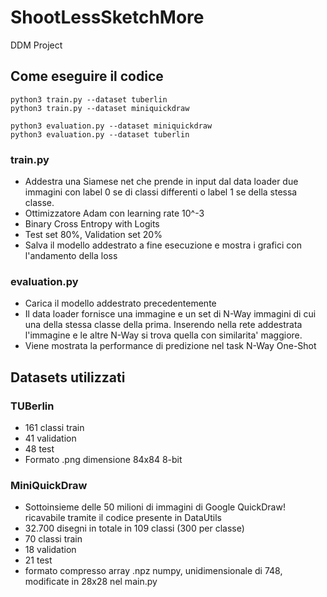 # ShootLessSketchMore
DDM Project


## Come eseguire il codice
``` shell
python3 train.py --dataset tuberlin
python3 train.py --dataset miniquickdraw

python3 evaluation.py --dataset miniquickdraw
python3 evaluation.py --dataset tuberlin

````
### train.py
* Addestra una Siamese net che prende in input dal data loader due immagini con label 0 se di classi differenti o label 1 se della stessa classe. 
* Ottimizzatore Adam con learning rate 10^-3
* Binary Cross Entropy with Logits
* Test set 80%, Validation set 20%
* Salva il modello addestrato a fine esecuzione e mostra i grafici con l'andamento della loss

### evaluation.py
* Carica il modello addestrato precedentemente
* Il data loader fornisce una immagine e un set di N-Way immagini di cui una della stessa classe della prima. Inserendo nella rete addestrata l'immagine e le altre N-Way si trova quella con similarita' maggiore. 
* Viene mostrata la performance di predizione nel task N-Way One-Shot

## Datasets utilizzati
### TUBerlin 
* 161 classi train
* 41 validation
* 48 test
* Formato .png dimensione 84x84 8-bit

### MiniQuickDraw
* Sottoinsieme delle 50 milioni di immagini di Google QuickDraw! ricavabile tramite il codice presente in DataUtils
* 32.700 disegni in totale in 109 classi (300 per classe)
* 70 classi train
* 18 validation
* 21 test
* formato compresso array .npz numpy, unidimensionale di 748, modificate in 28x28 nel main.py

